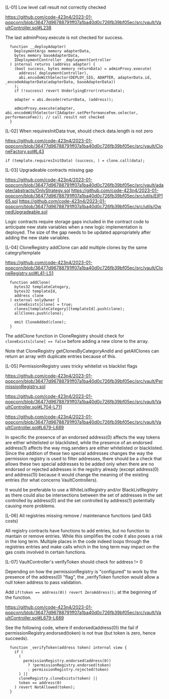 [L-01] Low level call result not correctly checked

https://github.com/code-423n4/2023-01-popcorn/blob/36477d96788791ff07a1ba40d0c726fb39bf05ec/src/vault/VaultController.sol#L238

The last adminProxy.execute is not checked for success.

```solidity
  function __deployAdapter(
    DeploymentArgs memory adapterData,
    bytes memory baseAdapterData,
    IDeploymentController _deploymentController
  ) internal returns (address adapter) {
    (bool success, bytes memory returnData) = adminProxy.execute(
      address(_deploymentController),
      abi.encodeWithSelector(DEPLOY_SIG, ADAPTER, adapterData.id, _encodeAdapterData(adapterData, baseAdapterData))
    );
    if (!success) revert UnderlyingError(returnData);

    adapter = abi.decode(returnData, (address));

    adminProxy.execute(adapter, abi.encodeWithSelector(IAdapter.setPerformanceFee.selector, performanceFee)); // call result not checked
  }
```

[L-02] When requiresInitData true, should check data.length is not zero

https://github.com/code-423n4/2023-01-popcorn/blob/36477d96788791ff07a1ba40d0c726fb39bf05ec/src/vault/CloneFactory.sol#L43

```solidity
if (template.requiresInitData) (success, ) = clone.call(data);
```

[L-03] Upgradeable contracts missing gap

https://github.com/code-423n4/2023-01-popcorn/blob/36477d96788791ff07a1ba40d0c726fb39bf05ec/src/vault/adapter/abstracts/OnlyStrategy.sol
https://github.com/code-423n4/2023-01-popcorn/blob/36477d96788791ff07a1ba40d0c726fb39bf05ec/src/utils/EIP165.sol
https://github.com/code-423n4/2023-01-popcorn/blob/36477d96788791ff07a1ba40d0c726fb39bf05ec/src/utils/OwnedUpgradeable.sol

Logic contracts require storage gaps included in the contract code to anticipate new state variables when a new logic implementation is deployed. The size of the gap needs to be updated appropriately after adding the new state variables.

[L-04] CloneRegistry addClone can add multiple clones by the same categry/template

https://github.com/code-423n4/2023-01-popcorn/blob/36477d96788791ff07a1ba40d0c726fb39bf05ec/src/vault/CloneRegistry.sol#L41-L51

```solidity
  function addClone(
    bytes32 templateCategory,
    bytes32 templateId,
    address clone
  ) external onlyOwner {
    cloneExists[clone] = true;
    clones[templateCategory][templateId].push(clone);
    allClones.push(clone);

    emit CloneAdded(clone);
  }
```

The addClone function in CloneRegistry should check for `cloneExists[clone] == false` before adding a new clone to the array.

Note that CloneRegistry getClonesByCategoryAndId and getAllClones can return an array with duplicate entries because of this.

[L-05] PermissionRegistry uses tricky whitelist vs blacklist flags

https://github.com/code-423n4/2023-01-popcorn/blob/36477d96788791ff07a1ba40d0c726fb39bf05ec/src/vault/PermissionRegistry.sol

https://github.com/code-423n4/2023-01-popcorn/blob/36477d96788791ff07a1ba40d0c726fb39bf05ec/src/vault/VaultController.sol#L704-L711

https://github.com/code-423n4/2023-01-popcorn/blob/36477d96788791ff07a1ba40d0c726fb39bf05ec/src/vault/VaultController.sol#L679-L689

In specific the presence of an endorsed address(0) affects the way tokens are either whitelisted or blacklisted, while the presence of an endorsed address(1) affects the way msg.senders are either whitelisted or blacklisted.
Since the addition of these two special addresses changes the way the permission registry is used to filter addresses, there should be a check that allows these two special addresses to be added only when there are no endorsed or rejected addresses in the regsitry already (except address(0) and address(1)) because it would change the meaning of the existing entries (for what concerns VaultControllers).

It would be preferable to use a WhiteListRegistry and/or BlackListRegistry as there could also be intersections between the set of addresses in the set controlled by address(0) and the set controlled by address(1) potentially causing more problems.

[L-06] All registries missing remove / maintenance functions (and GAS costs)

All registry contracts have functions to add entries, but no function to mantain or remove entries. While this simplifies the code it also poses a risk in the long term. Multiple places in the code indeed loops through the registries entries and make calls which in the long term may impact on the gas costs involved in certain functions.

[L-07] VaultController's verifyToken should check for address != 0

Depending on how the permissionRegistry is "configured" to work by the presence of the address(0) "flag", the _verifyToken function would allow a null token address to pass validation.

Add `if(token == address(0)) revert ZeroAddress();` at the beginning of the function.

https://github.com/code-423n4/2023-01-popcorn/blob/36477d96788791ff07a1ba40d0c726fb39bf05ec/src/vault/VaultController.sol#L679-L689

See the following code, where if endorsed(address(0)) the fail if permissionRegistry.endorsed(token) is not true (but token is zero, hence succeeds).

```solidity
  function _verifyToken(address token) internal view {
    if (
      (
        permissionRegistry.endorsed(address(0))
          ? !permissionRegistry.endorsed(token)
          : permissionRegistry.rejected(token)
      ) ||
      cloneRegistry.cloneExists(token) ||
      token == address(0)
    ) revert NotAllowed(token);
  }
```
